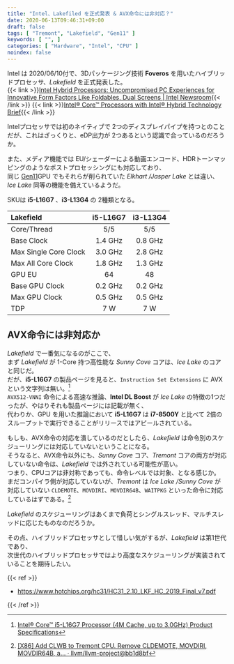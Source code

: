 ```yaml
---
title: "Intel、Lakefiled を正式発表 & AVX命令には非対応？"
date: 2020-06-13T09:46:31+09:00
draft: false
tags: [ "Tremont", "Lakefield", "Gen11" ]
keywords: [ "", ]
categories: [ "Hardware", "Intel", "CPU" ]
noindex: false
---
```


Intel は 2020/06/10付で、3Dパッケージング技術 **Foveros** を用いたハイブリッドプロセッサ、*Lakefield* を正式発表した。  
{{< link >}}[Intel Hybrid Processors: Uncompromised PC Experiences for Innovative Form Factors Like Foldables, Dual Screens | Intel Newsroom](https://newsroom.intel.com/news/intel-hybrid-processors-uncompromised-pc-experiences-innovative-form-factors-foldables-dual-screens/){{< /link >}}
{{< link >}}[Intel® Core™ Processors with Intel® Hybrid Technology Brief](https://www.intel.com/content/www/us/en/products/docs/processors/core/core-processors-with-hybrid-technology-brief.html){{< /link >}}

Intelプロセッサでは初のネイティブで 2つのディスプレイパイプを持つとのことだが、これはざっくりと、eDP出力が 2つあるという認識で合っているのだろうか。  

また、メディア機能では EU/シェーダーによる動画エンコード、HDRトーンマッピングのようなポストプロセッシングにも対応しており、  
同じ [Gen11](/tags/gen11)GPU でもそれらが削られていた *Elkhart /Jasper Lake* とは違い、*Ice Lake* 同等の機能を備えているようだ。  

SKUは **i5-L16G7** 、**i3-L13G4** の 2種類となる。  

| Lakefield | i5-L16G7 | i3-L13G4 |
| :-- | :---: | :---: |
| Core/Thread | 5/5 | 5/5 |
| Base Clock | 1.4 GHz | 0.8 GHz |
| Max Single Core Clock | 3.0 GHz | 2.8 GHz |
| Max All Core Clock | 1.8 GHz | 1.3 GHz |
| GPU EU | 64 | 48 |
| Base GPU Clock | 0.2 GHz | 0.2 GHz |
| Max GPU Clock | 0.5 GHz | 0.5 GHz |
| TDP | 7 W | 7 W |

## AVX命令には非対応か
*Lakefield* で一番気になるのがここで、  
まず *Lakefield* が 1-Core 持つ高性能な *Sunny Cove* コアは、*Ice Lake* のコアと同じだ。  
だが、**i5-L16G7** の製品ページを見ると、`Instruction Set Extensions` に AVX という文字列は無い。[^1]  
`AVX512-VNNI` 命令による高速な推論、**Intel DL Boost** が *Ice Lake* の特徴の1つだったが、やはりそれも製品ページには記載が無く、  
代わりか、GPU を用いた推論において **i5-L16G7** は **i7-8500Y** と比べて 2倍のスループットで実行できることがリリースではアピールされている。  

[^1]: [Intel® Core™ i5-L16G7 Processor (4M Cache, up to 3.0GHz) Product Specifications](https://ark.intel.com/content/www/us/en/ark/products/202777/intel-core-i5-l16g7-processor-4m-cache-up-to-3-0ghz.html#tab-blade-1-0-7)

もしも、AVX命令の対応を潰しているのだとしたら、*Lakefield* は命令別のスケジューリングには対応していないということになる。  
そうなると、AVX命令以外にも、*Sunny Cove* コア、*Tremont* コアの両方が対応していない命令は、*Lakefield* では外されている可能性が高い。  
つまり、CPUコアは非対称であっても、命令レベルでは対象、となる感じか。  
まだコンパイラ側が対応していないが、*Tremont* は *Ice Lake /Sunny Cove* が対応していない `CLDEMOTE`、`MOVDIRI`、`MOVDIR64B`、`WAITPKG` といった命令に対応しているはずである。[^2]  

[^2]: [[X86] Add CLWB to Tremont CPU. Remove CLDEMOTE, MOVDIRI, MOVDIR64B, a… · llvm/llvm-project@bb1d8bf](https://github.com/llvm/llvm-project/commit/bb1d8bf2707bdca89c1f5e719057f1000232ccc3)

*Lakefield* のスケジューリングはあくまで負荷とシングルスレッド、マルチスレッドに応じたものなのだろうか。  

その点、ハイブリッドプロセッサとして惜しい気がするが、*Lakefield* は第1世代であり、  
次世代のハイブリッドプロセッサではより高度なスケジューリングが実装されていることを期待したい。  

{{< ref >}}

 * <https://www.hotchips.org/hc31/HC31_2.10_LKF_HC_2019_Final_v7.pdf>

{{< /ref >}}

